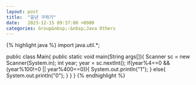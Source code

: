 ```yaml
---
layout: post
title:  "윤년 구하기"
date:   2023-12-15 09:37:00 +0900
categories: Group&nbsp;:&nbsp;Java Others
---
```


{% highlight java %}
import java.util.*;

public class Main{
    public static void main(String args[]){
        Scanner sc = new Scanner(System.in);
        int year;
        year = sc.nextInt();
        if(year%4==0 && (year%100!=0 || year%400==0)){
            System.out.println("1");
        }
        else{
            System.out.println("0");
        }
    }
}
{% endhighlight %}